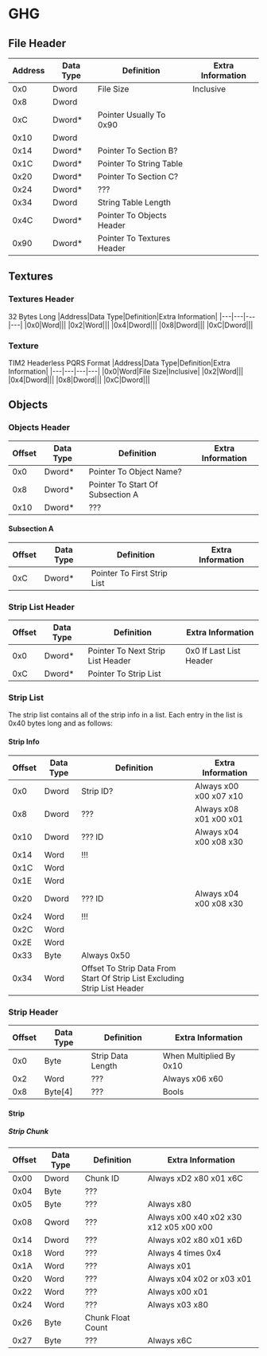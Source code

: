 # GHG

## File Header

|Address|Data Type|Definition|Extra Information|
|---|---|---|---|
|0x0|Dword|File Size|Inclusive|
|0x8|Dword|||
|0xC|Dword*|Pointer Usually To 0x90||
|0x10|Dword|||
|0x14|Dword*|Pointer To Section B?||
|0x1C|Dword*|Pointer To String Table||
|0x20|Dword*|Pointer To Section C?||
|0x24|Dword*|???||
|0x34|Dword|String Table Length||
|0x4C|Dword*|Pointer To Objects Header||
|0x90|Dword*|Pointer To Textures Header||

## Textures 

### Textures Header
32 Bytes Long
|Address|Data Type|Definition|Extra Information|
|---|---|---|---|
|0x0|Word|||
|0x2|Word|||
|0x4|Dword|||
|0x8|Dword|||
|0xC|Dword|||

### Texture
TIM2 Headerless PQRS Format
|Address|Data Type|Definition|Extra Information|
|---|---|---|---|
|0x0|Word|File Size|Inclusive|
|0x2|Word|||
|0x4|Dword|||
|0x8|Dword|||
|0xC|Dword|||

## Objects

### Objects Header
|Offset|Data Type|Definition|Extra Information|
|---|---|---|---|
|0x0|Dword*|Pointer To Object Name?||
|0x8|Dword*|Pointer To Start Of Subsection A||
|0x10|Dword*|???||

#### Subsection A
|Offset|Data Type|Definition|Extra Information|
|---|---|---|---|
|0xC|Dword*|Pointer To First Strip List||

### Strip List Header
|Offset|Data Type|Definition|Extra Information|
|---|---|---|---|
|0x0|Dword*|Pointer To Next Strip List Header|0x0 If Last List Header|
|0xC|Dword*|Pointer To Strip List||

### Strip List
The strip list contains all of the strip info in a list.
Each entry in the list is 0x40 bytes long and as follows:
#### Strip Info
|Offset|Data Type|Definition|Extra Information|
|---|---|---|---|
|0x0|Dword|Strip ID?|Always x00 x00 x07 x10|
|0x8|Dword|???|Always x08 x01 x00 x01|
|0x10|Dword|??? ID|Always x04 x00 x08 x30|
|0x14|Word|!!!||
|0x1C|Word|||
|0x1E|Word|||
|0x20|Dword|??? ID|Always x04 x00 x08 x30|
|0x24|Word|!!!||
|0x2C|Word|||
|0x2E|Word|||
|0x33|Byte|Always 0x50||
|0x34|Word|Offset To Strip Data From Start Of Strip List Excluding Strip List Header||

### Strip Header
|Offset|Data Type|Definition|Extra Information|
|---|---|---|---|
|0x0|Byte|Strip Data Length|When Multiplied By 0x10|
|0x2|Word|???|Always x06 x60|
|0x8|Byte[4]|???|Bools|

#### Strip
##### Strip Chunk
|Offset|Data Type|Definition|Extra Information|
|---|---|---|---|
|0x00|Dword|Chunk ID|Always xD2 x80 x01 x6C|
|0x04|Byte|???||
|0x05|Byte|???|Always x80|
|0x08|Qword|???|Always x00 x40 x02 x30 x12 x05 x00 x00|
|0x14|Dword|???|Always x02 x80 x01 x6D|
|0x18|Word|???|Always 4 times 0x4|
|0x1A|Word|???|Always x01|
|0x20|Word|???|Always x04 x02 or x03 x01|
|0x22|Word|???|Always x00 x01|
|0x24|Word|???|Always x03 x80|
|0x26|Byte|Chunk Float Count||
|0x27|Byte|???|Always x6C|
